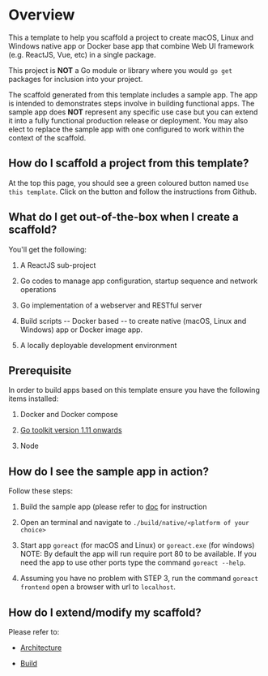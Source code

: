 # Overview

This a template to help you scaffold a project to create macOS, Linux and Windows native app or Docker base app that combine Web UI framework (e.g. ReactJS, Vue, etc) in a single package.

This project is **NOT** a Go module or library where you would `go get` packages for inclusion into your project.

The scaffold generated from this template includes a sample app. The app is intended to demonstrates steps involve in building functional apps. The sample app does **NOT** represent any specific use case but you can extend it into a fully functional production release or deployment. You may also elect to replace the sample app with one configured to work within the context of the scaffold.

## How do I scaffold a project from this template?

At the top this page, you should see a green coloured button named `Use this template`. Click on the button and follow the instructions from Github.

## What do I get out-of-the-box when I create a scaffold?

You'll get the following:

1. A ReactJS sub-project

2. Go codes to manage app configuration, startup sequence and network operations

3. Go implementation of a webserver and RESTful server

4. Build scripts -- Docker based -- to create native (macOS, Linux and Windows) app or Docker image app.

5. A locally deployable development environment

## Prerequisite

In order to build apps based on this template ensure you have the following items installed:

1. Docker and Docker compose

2. [Go toolkit version 1.11 onwards](https://blog.golang.org/)

3. Node

## How do I see the sample app in action?

Follow these steps:

1. Build the sample app (please refer to [doc](./docs/Build.md) for instruction 

2. Open an terminal and navigate to `./build/native/<platform of your choice>`

3. Start app `goreact` (for macOS and Linux) or `goreact.exe` (for windows)
NOTE: By default the app will run require port 80 to be available. If you need the app to use other ports type the command `goreact --help`.

4. Assuming you have no problem with STEP 3, run the command `goreact frontend` open a browser with url to `localhost`.

## How do I extend/modify my scaffold?

Please refer to:

* [Architecture](./docs/Arch.md)

* [Build](./docs/Build.md)
 
